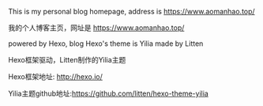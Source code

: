 This is my personal blog homepage, address is https://www.aomanhao.top/

我的个人博客主页，网址是 https://www.aomanhao.top/

powered by Hexo, blog Hexo's theme is Yilia made by Litten 

Hexo框架驱动，Litten制作的Yilia主题


Hexo框架地址: http://hexo.io/

Yilia主题github地址:https://github.com/litten/hexo-theme-yilia
